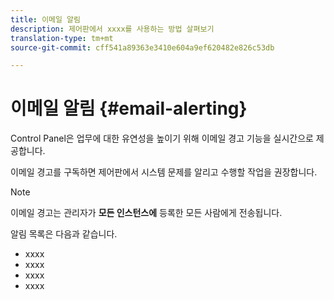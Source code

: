 ```yaml
---
title: 이메일 알림
description: 제어판에서 xxxx를 사용하는 방법 살펴보기
translation-type: tm+mt
source-git-commit: cff541a89363e3410e604a9ef620482e826c53db

---
```



# 이메일 알림 {#email-alerting}

Control Panel은 업무에 대한 유연성을 높이기 위해 이메일 경고 기능을 실시간으로 제공합니다.

이메일 경고를 구독하면 제어판에서 시스템 문제를 알리고 수행할 작업을 권장합니다.

>[!NOTE]
>
>이메일 경고는 관리자가 **모든 인스턴스에** 등록한 모든 사람에게 전송됩니다.

알림 목록은 다음과 같습니다.

* xxxx
* xxxx
* xxxx
* xxxx
